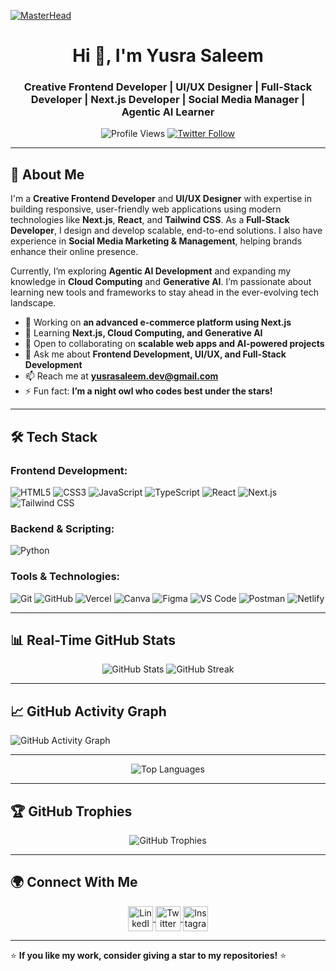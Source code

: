 [![MasterHead](https://raw.githubusercontent.com/YusraSaleem/YusraSaleem/main/github-header.gif)](https://www.deviantart.com/pixeljeff/art/Coding-990517671)

<h1 align="center">Hi 👋, I'm Yusra Saleem</h1>
<h3 align="center">Creative Frontend Developer | UI/UX Designer | Full-Stack Developer | Next.js Developer | Social Media Manager | Agentic AI Learner</h3>

<p align="center">
  <img src="https://komarev.com/ghpvc/?username=Yusra-Saleem&label=Profile%20views&color=0e75b6&style=flat" alt="Profile Views" />
  <a href="https://twitter.com/YusraSaleem" target="blank">
    <img src="https://img.shields.io/twitter/follow/Yusra-Saleem?logo=twitter&style=for-the-badge&color=1DA1F2" alt="Twitter Follow" />
  </a>
</p>

---

## 🚀 About Me

I'm a **Creative Frontend Developer** and **UI/UX Designer** with expertise in building responsive, user-friendly web applications using modern technologies like **Next.js**, **React**, and **Tailwind CSS**. As a **Full-Stack Developer**, I design and develop scalable, end-to-end solutions. I also have experience in **Social Media Marketing & Management**, helping brands enhance their online presence.

Currently, I’m exploring **Agentic AI Development** and expanding my knowledge in **Cloud Computing** and **Generative AI**. I’m passionate about learning new tools and frameworks to stay ahead in the ever-evolving tech landscape.

- 🔭 Working on **an advanced e-commerce platform using Next.js**
- 🌱 Learning **Next.js, Cloud Computing, and Generative AI**
- 👯 Open to collaborating on **scalable web apps and AI-powered projects**
- 💬 Ask me about **Frontend Development, UI/UX, and Full-Stack Development**
- 📫 Reach me at **yusrasaleem.dev@gmail.com**
- ⚡ Fun fact: **I’m a night owl who codes best under the stars!**

---

## 🛠️ Tech Stack

### Frontend Development:
![HTML5](https://img.shields.io/badge/HTML5-%23E34F26.svg?style=for-the-badge&logo=html5&logoColor=white)
![CSS3](https://img.shields.io/badge/CSS3-%231572B6.svg?style=for-the-badge&logo=css3&logoColor=white)
![JavaScript](https://img.shields.io/badge/JavaScript-%23F7DF1E.svg?style=for-the-badge&logo=javascript&logoColor=black)
![TypeScript](https://img.shields.io/badge/TypeScript-%23007ACC.svg?style=for-the-badge&logo=typescript&logoColor=white)
![React](https://img.shields.io/badge/React-%2361DAFB.svg?style=for-the-badge&logo=react&logoColor=black)
![Next.js](https://img.shields.io/badge/Next.js-%23000000.svg?style=for-the-badge&logo=nextdotjs&logoColor=white)
![Tailwind CSS](https://img.shields.io/badge/TailwindCSS-%2338B2AC.svg?style=for-the-badge&logo=tailwind-css&logoColor=white)

### Backend & Scripting:
![Python](https://img.shields.io/badge/Python-%233776AB.svg?style=for-the-badge&logo=python&logoColor=white)

### Tools & Technologies:
![Git](https://img.shields.io/badge/Git-%23F05032.svg?style=for-the-badge&logo=git&logoColor=white)
![GitHub](https://img.shields.io/badge/GitHub-%23181717.svg?style=for-the-badge&logo=github&logoColor=white)
![Vercel](https://img.shields.io/badge/Vercel-%23000000.svg?style=for-the-badge&logo=vercel&logoColor=white)
![Canva](https://img.shields.io/badge/Canva-%2300C4CC.svg?style=for-the-badge&logo=canva&logoColor=white)
![Figma](https://img.shields.io/badge/Figma-%23F24E1E.svg?style=for-the-badge&logo=figma&logoColor=white)
![VS Code](https://img.shields.io/badge/VS%20Code-%23007ACC.svg?style=for-the-badge&logo=visual-studio-code&logoColor=white)
![Postman](https://img.shields.io/badge/Postman-%23FF6C37.svg?style=for-the-badge&logo=postman&logoColor=white)
![Netlify](https://img.shields.io/badge/Netlify-%2300C7B7.svg?style=for-the-badge&logo=netlify&logoColor=white)

---

## 📊 Real-Time GitHub Stats

<p align="center">
  <img src="https://github-readme-stats.vercel.app/api?username=Yusra-Saleem&show_icons=true&theme=dark" alt="GitHub Stats" />
  <img src="https://github-readme-streak-stats.herokuapp.com/?user=Yusra-Saleem&theme=dark" alt="GitHub Streak" />
 
</p>

---

## 📈 GitHub Activity Graph

![GitHub Activity Graph](https://github-readme-activity-graph.vercel.app/graph?username=Yusra-Saleem&theme=react-dark&hide_border=true)

---
<p align="center">
 <img src="https://github-readme-stats.vercel.app/api/top-langs/?username=Yusra-Saleem&layout=compact&theme=dark" alt="Top Languages" />
</p>

---

## 🏆 GitHub Trophies

<p align="center">
  <img src="https://github-profile-trophy.vercel.app/?username=Yusra-Saleem&theme=onedark&no-frame=true&row=1&column=7" alt="GitHub Trophies" />
</p>

---


## 🌍 Connect With Me

<p align="center">
  <a href="https://www.linkedin.com/in/yusrasaleem-developer/" target="blank">
    <img align="center" src="https://raw.githubusercontent.com/rahuldkjain/github-profile-readme-generator/master/src/images/icons/Social/linked-in-alt.svg" alt="LinkedIn" height="40" width="40" />
  </a>
  <a href="https://twitter.com/YusraSaleem" target="blank">
    <img align="center" src="https://raw.githubusercontent.com/rahuldkjain/github-profile-readme-generator/master/src/images/icons/Social/twitter.svg" alt="Twitter" height="40" width="40" />
  </a>
  <a href="https://instagram.com/yusra.saleem" target="blank">
    <img align="center" src="https://raw.githubusercontent.com/rahuldkjain/github-profile-readme-generator/master/src/images/icons/Social/instagram.svg" alt="Instagram" height="40" width="40" />
  </a>
</p>

---

⭐ **If you like my work, consider giving a star to my repositories!** ⭐
